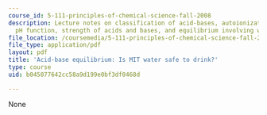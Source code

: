 ```yaml
---
course_id: 5-111-principles-of-chemical-science-fall-2008
description: Lecture notes on classification of acid-bases, autoionization of water,
  pH function, strength of acids and bases, and equilibrium involving weak acids.
file_location: /coursemedia/5-111-principles-of-chemical-science-fall-2008/b045077642cc58a9d199e0bf3df0468d_lecnotes21.pdf
file_type: application/pdf
layout: pdf
title: 'Acid-base equilibrium: Is MIT water safe to drink?'
type: course
uid: b045077642cc58a9d199e0bf3df0468d

---
```

None